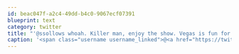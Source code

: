 ```yaml
---
id: beac047f-a2c4-49dd-b4c0-9067ecf07391
blueprint: text
category: twitter
title: "'@ssollows whoah. Killer man, enjoy the show. Vegas is fun for NYE, I've done it twice."
caption: '<span class="username username_linked">@<a href="https://twitter.com/ssollows" title="Scott Sollows">ssollows</a></span> whoah. Killer man, enjoy the show. Vegas is fun for NYE, I''ve done it twice.'
---
```

